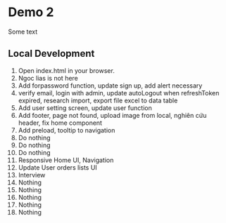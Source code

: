 # Demo 2

Some text

## Local Development

1. Open index.html in your browser.
2. Ngoc lias is not here
3. Add forpassword function, update sign up, add alert necessary
4. verify email, login with admin, update autoLogout when refreshToken expired, research import, export file excel to data table
5. Add user setting screen, update user function
6. Add footer, page not found, upload image from local, nghiên cứu header, fix home component
7. Add preload, tooltip to navigation
8. Do nothing
9. Do nothing
10. Do nothing
11. Responsive Home UI, Navigation
12. Update User orders lists UI
13. Interview
14. Nothing
15. Nothing
16. Nothing
17. Nothing
18. Nothing

